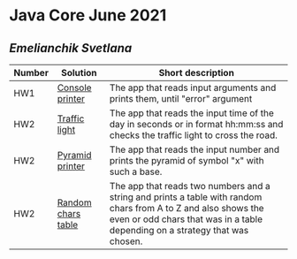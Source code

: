 # Java Core June 2021

## *Emelianchik Svetlana*

| Number | Solution  | Short description
| --- | --- | --- |
| HW1 | [Console printer](https://github.com/NikolaevArtem/Java_Core_June_2021/tree/feature/SvetlanaEmelianchik/src/main/java/homework_1) | The app that reads input arguments and prints them, until "error" argument |
| HW2 | [Traffic light](https://github.com/NikolaevArtem/Java_Core_June_2021/tree/feature/SvetlanaEmelianchik/src/main/java/homework_2/traffic_light) | The app that reads the input time of the day in seconds or in format hh:mm:ss and checks the traffic light to cross the road.|
| HW2 | [Pyramid printer](https://github.com/NikolaevArtem/Java_Core_June_2021/tree/feature/SvetlanaEmelianchik/src/main/java/homework_2/pyramid_printer) | The app that reads the input number and prints the pyramid of symbol "x" with such a base. |
| HW2 | [Random chars table](https://github.com/NikolaevArtem/Java_Core_June_2021/tree/feature/SvetlanaEmelianchik/src/main/java/homework_2/random_chars_table) | The app that reads two numbers and a string and prints a table with random chars from A to Z and also shows the even or odd chars that was in a table depending on a strategy that was chosen. |